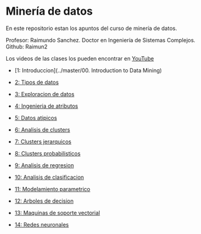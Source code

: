 Minería de datos
================

En este repositorio estan los apuntos del curso de minería de datos.

Profesor: Raimundo Sanchez. Doctor en Ingeniería de Sistemas Complejos.
Github: Raimun2

Los videos de las clases los pueden encontrar en [YouTube](https://www.youtube.com/playlist?list=PL9Yll0eEZuHBCdhixhG5q2bfhsJ-WxbFo)
  - [1: Introduccion](../master/00. Introduction to Data Mining)

  - [2: Tipos de datos](../master/02.Tipos_de_datos)

  - [3: Exploracion de datos](../master/03.Exploracion_de_datos)

  - [4: Ingenieria de atributos](../master/04.Ingenieria_de_atributos)

  - [5: Datos atipicos](../master/05.Datos_atipicos)

  - [6: Analisis de clusters](../master/06.Analisis_de_clusters)

  - [7: Clusters jerarquicos](../master/07.Clusters_jerarquicos)

  - [8: Clusters probabilisticos](../master/08.Clusters_probabilisticos)

  - [9: Analisis de regresion](../master/09.Analisis_de_regresion)

  - [10: Analisis de
    clasificacion](../master/10.Analisis_de_clasificacion)

  - [11: Modelamiento
    parametrico](../master/11.Modelamiento_parametrico)

  - [12: Arboles de decision](../master/12.Arboles_de_decision)

  - [13: Maquinas de soporte
    vectorial](../master/13.Maquinas_de_soporte_vectorial)

  - [14: Redes neuronales](../master/14.Redes_neuronales)
